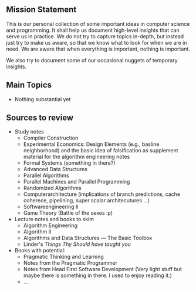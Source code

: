 ## Mission Statement

This is our personal collection of some important ideas in computer science and programming. It shall help us document high-level insights that can serve us in practice. We do not try to capture topics in-depth, but instead just try to make us aware, so that we know what to look for when we are in need. We are aware that when everything is important, nothing is important.

We also try to document some of our occasional nuggets of temporary insights. 

## Main Topics
* Nothing substantial yet

## Sources to review
* Study notes
    - Compiler Construction 
    - Experimental Economics: Design Elements (e.g., basline neighborhood) and the basic idea of falsification as supplement material for the algorithm engineering notes
    - Formal Systems (something in there?)
    - Advanced Data Structures
    - Parallel Algorithms
    - Parallel Machines and Parallel Programming
    - Randomized Algorithms
    - Computerarchitecture (implications of branch predictions, cache coherece, pipelining, super scalar architecutures ...)
    - Softwareengineering II
    - Game Theory (Battle of the sexes :p) 
* Lecture notes and books to skim
    - Algorithm Engineering 
    - Algorithm II
    - Algorithms and Data Structures — The Basic Toolbox
    - Linder's _Things Thy Should have taught you_
* Books with potential:
    - Pragmatic Thinking and Learning
    - Notes from the Pragmatic Programmer
    - Notes from Head First Software Development (Very light stuff but maybe there is something in there. I used to enjoy reading it.)
    - ...
 



